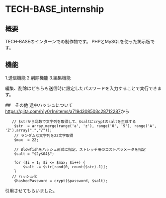 # TECH-BASE_internship
## 概要
TECH-BASEのインターンでの制作物です。
PHPとMySQLを使った掲示板です。
## 機能
1.送信機能
2.削除機能
3.編集機能

編集、削除はどちらも送信時に設定したパスワードを入力することで実行できます。

##　その他
途中ハッシュについて<https://qiita.com/h1y0r1n/items/a719d308503c28712287>から
```php:sample
   // $strから乱数で文字列を取得して、$saltにcryptのsaltを生成する
    $str  = array_merge(range('a', 'z'), range('0', '9'), range('A', 'Z'),array(".","/"));
    // ランダムな文字列を22文字取得
    $max  = 22;

    // Blowfishをハッシュ形式に指定、ストレッチ用のコストパラメータを指定
    $salt = "$2y$04$";

    for ($i = 1; $i <= $max; $i++) {
        $salt .= $str[rand(0, count($str)-1)];
    }
   // ハッシュ化
    $hashedPassword = crypt($password, $salt);
```
引用させてもらいました。


